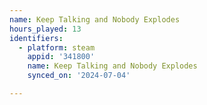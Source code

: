 ```yaml
---
name: Keep Talking and Nobody Explodes
hours_played: 13
identifiers:
  - platform: steam
    appid: '341800'
    name: Keep Talking and Nobody Explodes
    synced_on: '2024-07-04'

---
```

